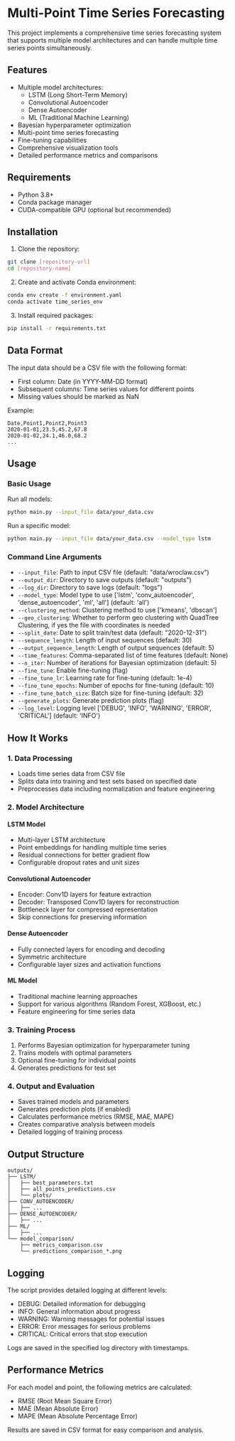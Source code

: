 # Multi-Point Time Series Forecasting

This project implements a comprehensive time series forecasting system that supports multiple model architectures and can handle multiple time series points simultaneously.

## Features

- Multiple model architectures:
  - LSTM (Long Short-Term Memory)
  - Convolutional Autoencoder
  - Dense Autoencoder
  - ML (Traditional Machine Learning)
- Bayesian hyperparameter optimization
- Multi-point time series forecasting
- Fine-tuning capabilities
- Comprehensive visualization tools
- Detailed performance metrics and comparisons

## Requirements

- Python 3.8+
- Conda package manager
- CUDA-compatible GPU (optional but recommended)

## Installation

1. Clone the repository:
```bash
git clone [repository-url]
cd [repository-name]
```

2. Create and activate Conda environment:
```bash
conda env create -f environment.yaml
conda activate time_series_env
```

3. Install required packages:
```bash
pip install -r requirements.txt
```

## Data Format

The input data should be a CSV file with the following format:
- First column: Date (in YYYY-MM-DD format)
- Subsequent columns: Time series values for different points
- Missing values should be marked as NaN

Example:
```csv
Date,Point1,Point2,Point3
2020-01-01,23.5,45.2,67.8
2020-01-02,24.1,46.0,68.2
...
```

## Usage

### Basic Usage

Run all models:
```bash
python main.py --input_file data/your_data.csv
```

Run a specific model:
```bash
python main.py --input_file data/your_data.csv --model_type lstm
```

### Command Line Arguments

- `--input_file`: Path to input CSV file (default: "data/wroclaw.csv")
- `--output_dir`: Directory to save outputs (default: "outputs")
- `--log_dir`: Directory to save logs (default: "logs")
- `--model_type`: Model type to use ['lstm', 'conv_autoencoder', 'dense_autoencoder', 'ml', 'all'] (default: 'all')
- `--clustering_method`: Clustering method to use ['kmeans', 'dbscan']
- `--geo_clustering`: Whether to perform geo clustering with QuadTree Clustering, if yes the file with coordinates is needed
- `--split_date`: Date to split train/test data (default: "2020-12-31")
- `--sequence_length`: Length of input sequences (default: 30)
- `--output_sequence_length`: Length of output sequences (default: 5)
- `--time_features`: Comma-separated list of time features (default: None)
- `--n_iter`: Number of iterations for Bayesian optimization (default: 5)
- `--fine_tune`: Enable fine-tuning (flag)
- `--fine_tune_lr`: Learning rate for fine-tuning (default: 1e-4)
- `--fine_tune_epochs`: Number of epochs for fine-tuning (default: 10)
- `--fine_tune_batch_size`: Batch size for fine-tuning (default: 32)
- `--generate_plots`: Generate prediction plots (flag)
- `--log_level`: Logging level ['DEBUG', 'INFO', 'WARNING', 'ERROR', 'CRITICAL'] (default: 'INFO')

## How It Works

### 1. Data Processing
- Loads time series data from CSV file
- Splits data into training and test sets based on specified date
- Preprocesses data including normalization and feature engineering

### 2. Model Architecture

#### LSTM Model
- Multi-layer LSTM architecture
- Point embeddings for handling multiple time series
- Residual connections for better gradient flow
- Configurable dropout rates and unit sizes

#### Convolutional Autoencoder
- Encoder: Conv1D layers for feature extraction
- Decoder: Transposed Conv1D layers for reconstruction
- Bottleneck layer for compressed representation
- Skip connections for preserving information

#### Dense Autoencoder
- Fully connected layers for encoding and decoding
- Symmetric architecture
- Configurable layer sizes and activation functions

#### ML Model
- Traditional machine learning approaches
- Support for various algorithms (Random Forest, XGBoost, etc.)
- Feature engineering for time series data

### 3. Training Process
1. Performs Bayesian optimization for hyperparameter tuning
2. Trains models with optimal parameters
3. Optional fine-tuning for individual points
4. Generates predictions for test set

### 4. Output and Evaluation
- Saves trained models and parameters
- Generates prediction plots (if enabled)
- Calculates performance metrics (RMSE, MAE, MAPE)
- Creates comparative analysis between models
- Detailed logging of training process

## Output Structure

```
outputs/
├── LSTM/
│   ├── best_parameters.txt
│   ├── all_points_predictions.csv
│   └── plots/
├── CONV_AUTOENCODER/
│   ├── ...
├── DENSE_AUTOENCODER/
│   ├── ...
├── ML/
│   ├── ...
└── model_comparison/
    ├── metrics_comparison.csv
    └── predictions_comparison_*.png
```

## Logging

The script provides detailed logging at different levels:
- DEBUG: Detailed information for debugging
- INFO: General information about progress
- WARNING: Warning messages for potential issues
- ERROR: Error messages for serious problems
- CRITICAL: Critical errors that stop execution

Logs are saved in the specified log directory with timestamps.

## Performance Metrics

For each model and point, the following metrics are calculated:
- RMSE (Root Mean Square Error)
- MAE (Mean Absolute Error)
- MAPE (Mean Absolute Percentage Error)

Results are saved in CSV format for easy comparison and analysis.
